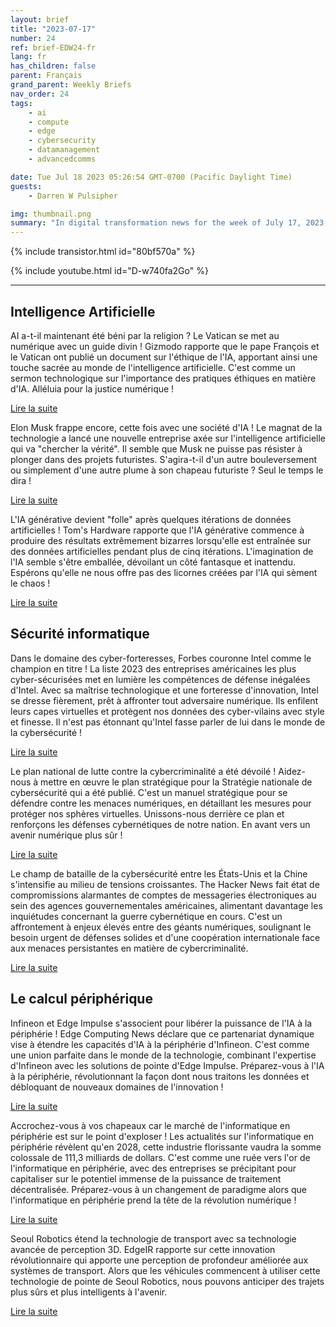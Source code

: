 ```yaml
---
layout: brief
title: "2023-07-17"
number: 24
ref: brief-EDW24-fr
lang: fr
has_children: false
parent: Français
grand_parent: Weekly Briefs
nav_order: 24
tags:
    - ai
    - compute
    - edge
    - cybersecurity
    - datamanagement
    - advancedcomms

date: Tue Jul 18 2023 05:26:54 GMT-0700 (Pacific Daylight Time)
guests:
    - Darren W Pulsipher

img: thumbnail.png
summary: "In digital transformation news for the week of July 17, 2023, Pope Francis offers guidance on AI ethics, Intel remains America&#39;s cyber fortress, and the edge computing market is set to soar!"
---
```


{% include transistor.html id="80bf570a" %}



{% include youtube.html id="D-w740fa2Go" %}

---

## Intelligence Artificielle

AI a-t-il maintenant été béni par la religion ? Le Vatican se met au numérique avec un guide divin ! Gizmodo rapporte que le pape François et le Vatican ont publié un document sur l'éthique de l'IA, apportant ainsi une touche sacrée au monde de l'intelligence artificielle. C'est comme un sermon technologique sur l'importance des pratiques éthiques en matière d'IA. Alléluia pour la justice numérique !

[Lire la suite](https://gizmodo.com/pope-francis-vatican-releases-ai-ethics-1850583076)

Elon Musk frappe encore, cette fois avec une société d'IA ! Le magnat de la technologie a lancé une nouvelle entreprise axée sur l'intelligence artificielle qui va "chercher la vérité". Il semble que Musk ne puisse pas résister à plonger dans des projets futuristes. S'agira-t-il d'un autre bouleversement ou simplement d'une autre plume à son chapeau futuriste ? Seul le temps le dira !

[Lire la suite](https://www.cnn.com/2023/07/12/tech/elon-musk-ai-company/index.html)

L'IA générative devient "folle" après quelques itérations de données artificielles ! Tom's Hardware rapporte que l'IA générative commence à produire des résultats extrêmement bizarres lorsqu'elle est entraînée sur des données artificielles pendant plus de cinq itérations. L'imagination de l'IA semble s'être emballée, dévoilant un côté fantasque et inattendu. Espérons qu'elle ne nous offre pas des licornes créées par l'IA qui sèment le chaos !

[Lire la suite](https://www.tomshardware.com/news/generative-ai-goes-mad-when-trained-on-artificial-data-over-five-times)

## Sécurité informatique

Dans le domaine des cyber-forteresses, Forbes couronne Intel comme le champion en titre ! La liste 2023 des entreprises américaines les plus cyber-sécurisées met en lumière les compétences de défense inégalées d'Intel. Avec sa maîtrise technologique et une forteresse d'innovation, Intel se dresse fièrement, prêt à affronter tout adversaire numérique. Ils enfilent leurs capes virtuelles et protègent nos données des cyber-vilains avec style et finesse. Il n'est pas étonnant qu'Intel fasse parler de lui dans le monde de la cybersécurité !

[Lire la suite](https://www.forbes.com/sites/hnewman/2023/06/08/meet-americas-most-cybersecure-companies-2023/?sh=dd8bc202cf60)

Le plan national de lutte contre la cybercriminalité a été dévoilé ! Aidez-nous à mettre en œuvre le plan stratégique pour la Stratégie nationale de cybersécurité qui a été publié. C'est un manuel stratégique pour se défendre contre les menaces numériques, en détaillant les mesures pour protéger nos sphères virtuelles. Unissons-nous derrière ce plan et renforçons les défenses cybernétiques de notre nation. En avant vers un avenir numérique plus sûr !

[Lire la suite](https://www.helpnetsecurity.com/2023/07/13/national-cybersecurity-strategy-implementation-plan-published/)

Le champ de bataille de la cybersécurité entre les États-Unis et la Chine s'intensifie au milieu de tensions croissantes. The Hacker News fait état de compromissions alarmantes de comptes de messageries électroniques au sein des agences gouvernementales américaines, alimentant davantage les inquiétudes concernant la guerre cybernétique en cours. C'est un affrontement à enjeux élevés entre des géants numériques, soulignant le besoin urgent de défenses solides et d'une coopération internationale face aux menaces persistantes en matière de cybercriminalité.

[Lire la suite](https://thehackernews.com/2023/07/us-government-agencies-emails.html)

## Le calcul périphérique

Infineon et Edge Impulse s'associent pour libérer la puissance de l'IA à la périphérie ! Edge Computing News déclare que ce partenariat dynamique vise à étendre les capacités d'IA à la périphérie d'Infineon. C'est comme une union parfaite dans le monde de la technologie, combinant l'expertise d'Infineon avec les solutions de pointe d'Edge Impulse. Préparez-vous à l'IA à la périphérie, révolutionnant la façon dont nous traitons les données et débloquant de nouveaux domaines de l'innovation !

[Lire la suite](https://www.edgecomputing-news.com/2023/07/10/infineon-partners-with-edge-impulse-to-extend-its-edge-ai-capabilities/)

Accrochez-vous à vos chapeaux car le marché de l'informatique en périphérie est sur le point d'exploser ! Les actualités sur l'informatique en périphérie révèlent qu'en 2028, cette industrie florissante vaudra la somme colossale de 111,3 milliards de dollars. C'est comme une ruée vers l'or de l'informatique en périphérie, avec des entreprises se précipitant pour capitaliser sur le potentiel immense de la puissance de traitement décentralisée. Préparez-vous à un changement de paradigme alors que l'informatique en périphérie prend la tête de la révolution numérique !

[Lire la suite](https://www.edgecomputing-news.com/2023/07/10/edge-computing-market-to-be-worth-111-3-billion-by-2028/)

Seoul Robotics étend la technologie de transport avec sa technologie avancée de perception 3D. EdgeIR rapporte sur cette innovation révolutionnaire qui apporte une perception de profondeur améliorée aux systèmes de transport. Alors que les véhicules commencent à utiliser cette technologie de pointe de Seoul Robotics, nous pouvons anticiper des trajets plus sûrs et plus intelligents à l'avenir.

[Lire la suite](https://www.edgeir.com/seoul-robotics-develops-3d-perception-tech-to-boost-transportation-systems-20230711)


